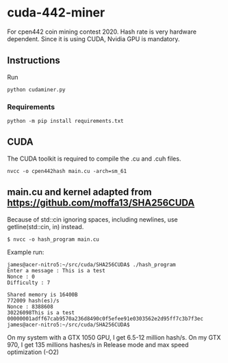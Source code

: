 # cuda-442-miner
For cpen442 coin mining contest 2020. Hash rate is very hardware dependent. Since it is using CUDA, Nvidia GPU is mandatory.

## Instructions
Run 
```
python cudaminer.py
```

### Requirements
```
python -m pip install requirements.txt
```

## CUDA
The CUDA toolkit is required to compile the .cu and .cuh files.
```
nvcc -o cpen442hash main.cu -arch=sm_61
```

## main.cu and kernel adapted from https://github.com/moffa13/SHA256CUDA

Because of std::cin ignoring spaces, including newlines, use getline(std::cin, in) instead.

`$ nvcc -o hash_program main.cu`

Example run:

```
james@acer-nitro5:~/src/cuda/SHA256CUDA$ ./hash_program 
Enter a message : This is a test
Nonce : 0
Difficulty : 7

Shared memory is 16400B
772009 hash(es)/s
Nonce : 8388608
30226098This is a test
00000001adff67cab9570a236d8490c0f5efee91e0303562e2d95ff7c3b7f3ec
james@acer-nitro5:~/src/cuda/SHA256CUDA$
```

On my system with a GTX 1050 GPU, I get 6.5-12 million hash/s.
On my GTX 970, I get 135 millions hashes/s in Release mode and max speed optimization (-O2)


